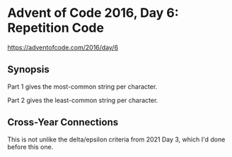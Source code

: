 # Advent of Code 2016, Day 6: Repetition Code 

https://adventofcode.com/2016/day/6

## Synopsis

Part 1 gives the most-common string per character.

Part 2 gives the least-common string per character.

## Cross-Year Connections

This is not unlike the delta/epsilon criteria from 2021 Day 3, which I'd done before this one.
